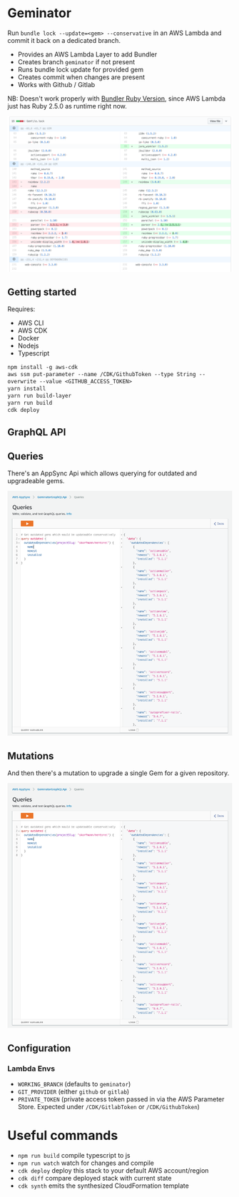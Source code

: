 # Geminator

Run `bundle lock --update=<gem> --conservative` in an AWS Lambda and commit it back on a dedicated branch.

- Provides an AWS Lambda Layer to add Bundler
- Creates branch `geminator` if not present
- Runs bundle lock update for provided gem
- Creates commit when changes are present
- Works with Github / Gitlab

NB: Doesn't work properly with [Bundler Ruby Version](https://bundler.io/v1.12/gemfile_ruby.html), since AWS Lambda just has Ruby 2.5.0 as runtime right now.

![Gemfile](gemfile.png)

## Getting started

Requires:

- AWS CLI
- AWS CDK
- Docker
- Nodejs
- Typescript

```
npm install -g aws-cdk
aws ssm put-parameter --name /CDK/GithubToken --type String --overwrite --value <GITHUB_ACCESS_TOKEN>
yarn install
yarn run build-layer
yarn run build
cdk deploy
```

## GraphQL API

## Queries

There's an AppSync Api which allows querying for outdated and upgradeable gems.

![outdated](./outdated.png)

## Mutations

And then there's a mutation to upgrade a single Gem for a given repository.

![upgrade](./upgrade.png)

## Configuration

### Lambda Envs

- `WORKING_BRANCH` (defaults to `geminator`)
- `GIT_PROVIDER` (either `github` or `gitlab`)
- `PRIVATE_TOKEN` (private access token passed in via the AWS Parameter Store. Expected under `/CDK/GitlabToken` or `/CDK/GithubToken`)

# Useful commands

- `npm run build` compile typescript to js
- `npm run watch` watch for changes and compile
- `cdk deploy` deploy this stack to your default AWS account/region
- `cdk diff` compare deployed stack with current state
- `cdk synth` emits the synthesized CloudFormation template
